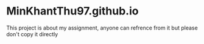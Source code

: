 # MinKhantThu97.github.io
This project is about my assignment, anyone can refrence from it but please don't copy it directly
